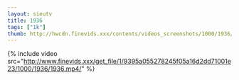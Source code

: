 ```yaml
--- 
layout: sieutv
title: 1936
tags: ["1k"]
thumb: http://hwcdn.finevids.xxx/contents/videos_screenshots/1000/1936/preview.mp4.jpg
---
```

{% include video src="http://www.finevids.xxx/get_file/1/9395a055278245f05a16d2dd71001e23/1000/1936/1936.mp4/" %} 
